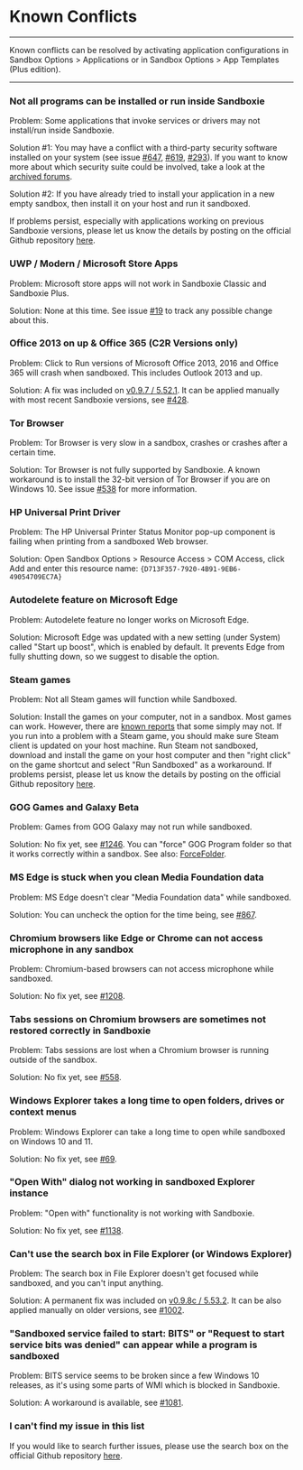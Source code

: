# Known Conflicts

* * *
Known conflicts can be resolved by activating application configurations in Sandbox Options > Applications or in Sandbox Options > App Templates (Plus edition).
* * *

### Not all programs can be installed or run inside Sandboxie

Problem: Some applications that invoke services or drivers may not install/run inside Sandboxie.

Solution #1: You may have a conflict with a third-party security software installed on your system (see issue [#647](https://github.com/sandboxie-plus/Sandboxie/issues/647), [#619](https://github.com/sandboxie-plus/Sandboxie/issues/619), [#293](https://github.com/sandboxie-plus/Sandboxie/issues/293)). If you want to know more about which security suite could be involved, take a look at the [archived forums](https://sandboxie-website-archive.github.io/www.sandboxie.com/old-forums/viewtopica726a726.html?f=11&t=21539).

Solution #2: If you have already tried to install your application in a new empty sandbox, then install it on your host and run it sandboxed.

If problems persist, especially with applications working on previous Sandboxie versions, please let us know the details by posting on the official Github repository [here](https://github.com/sandboxie-plus/Sandboxie/issues).

### UWP / Modern / Microsoft Store Apps

Problem: Microsoft store apps will not work in Sandboxie Classic and Sandboxie Plus.

Solution: None at this time. See issue [#19](https://github.com/sandboxie-plus/Sandboxie/issues/19) to track any possible change about this.

### Office 2013 on up & Office 365 (C2R Versions only)

Problem: Click to Run versions of Microsoft Office 2013, 2016 and Office 365 will crash when sandboxed. This includes Outlook 2013 and up.

Solution: A fix was included on [v0.9.7 / 5.52.1](https://github.com/sandboxie-plus/Sandboxie/releases/tag/0.9.7). It can be applied manually with most recent Sandboxie versions, see [#428](https://github.com/sandboxie-plus/Sandboxie/issues/428#issuecomment-932708577).

### Tor Browser

Problem: Tor Browser is very slow in a sandbox, crashes or crashes after a certain time.

Solution: Tor Browser is not fully supported by Sandboxie. A known workaround is to install the 32-bit version of Tor Browser if you are on Windows 10.
See issue [#538](https://github.com/sandboxie-plus/Sandboxie/issues/538) for more information.

### HP Universal Print Driver

Problem: The HP Universal Printer Status Monitor pop-up component is failing when printing from a sandboxed Web browser.

Solution: Open Sandbox Options > Resource Access > COM Access, click Add and enter this resource name:
`{D713F357-7920-4B91-9EB6-49054709EC7A}`

### Autodelete feature on Microsoft Edge

Problem: Autodelete feature no longer works on Microsoft Edge.

Solution: Microsoft Edge was updated with a new setting (under System) called "Start up boost", which is enabled by default. It prevents Edge from fully shutting down, so we suggest to disable the option.

### Steam games

Problem: Not all Steam games will function while Sandboxed.

Solution: Install the games on your computer, not in a sandbox. Most games can work. However, there are [known reports](https://github.com/sandboxie-plus/Sandboxie/labels/game%20issue) that some simply may not. If you run into a problem with a Steam game, you should make sure Steam client is updated on your host machine. Run Steam not sandboxed, download and install the game on your host computer and then "right click" on the game shortcut and select "Run Sandboxed" as a workaround. If problems persist, please let us know the details by posting on the official Github repository [here](https://github.com/sandboxie-plus/Sandboxie/issues).

### GOG Games and Galaxy Beta

Problem: Games from GOG Galaxy may not run while sandboxed.

Solution: No fix yet, see [#1246](https://github.com/sandboxie-plus/Sandboxie/issues/1246). You can "force" GOG Program folder so that it works correctly within a sandbox. See also: [ForceFolder](ForceFolder.md).

### MS Edge is stuck when you clean Media Foundation data

Problem: MS Edge doesn't clear "Media Foundation data" while sandboxed.

Solution: You can uncheck the option for the time being, see [#867](https://github.com/sandboxie-plus/Sandboxie/issues/867).

### Chromium browsers like Edge or Chrome can not access microphone in any sandbox

Problem: Chromium-based browsers can not access microphone while sandboxed.

Solution: No fix yet, see [#1208](https://github.com/sandboxie-plus/Sandboxie/issues/1208).

### Tabs sessions on Chromium browsers are sometimes not restored correctly in Sandboxie

Problem: Tabs sessions are lost when a Chromium browser is running outside of the sandbox.

Solution: No fix yet, see [#558](https://github.com/sandboxie-plus/Sandboxie/issues/558).

### Windows Explorer takes a long time to open folders, drives or context menus

Problem: Windows Explorer can take a long time to open while sandboxed on Windows 10 and 11.

Solution: No fix yet, see [#69](https://github.com/sandboxie-plus/Sandboxie/issues/69).

### "Open With" dialog not working in sandboxed Explorer instance

Problem: "Open with" functionality is not working with Sandboxie.

Solution: No fix yet, see [#1138](https://github.com/sandboxie-plus/Sandboxie/issues/1138).

### Can't use the search box in File Explorer (or Windows Explorer)

Problem: The search box in File Explorer doesn't get focused while sandboxed, and you can't input anything.

Solution: A permanent fix was included on [v0.9.8c / 5.53.2](https://github.com/sandboxie-plus/Sandboxie/releases/tag/0.9.8c). It can be also applied manually on older versions, see [#1002](https://github.com/sandboxie-plus/Sandboxie/issues/1002).

###  "Sandboxed service failed to start: BITS" or "Request to start service bits was denied" can appear while a program is sandboxed

Problem: BITS service seems to be broken since a few Windows 10 releases, as it's using some parts of WMI which is blocked in Sandboxie.

Solution: A workaround is available, see [#1081](https://github.com/sandboxie-plus/Sandboxie/issues/1081#issuecomment-933021149).

### I can't find my issue in this list

If you would like to search further issues, please use the search box on the official Github repository [here](https://github.com/sandboxie-plus/Sandboxie/issues).
